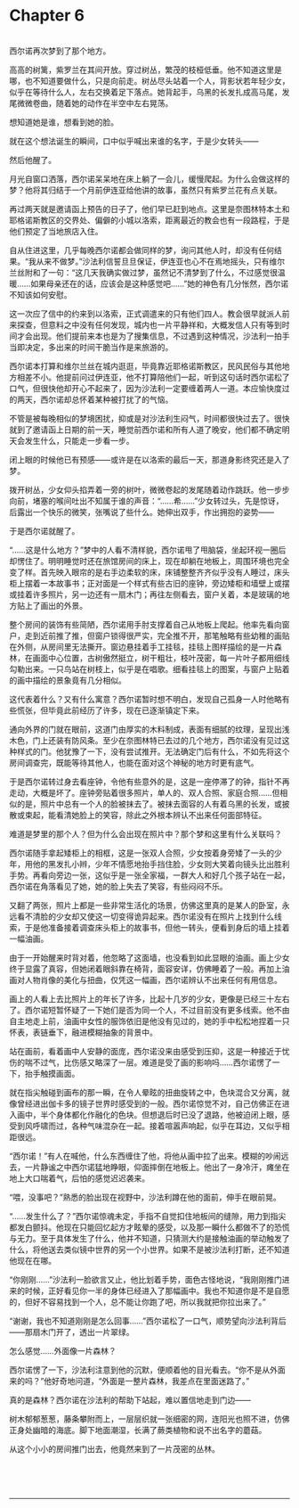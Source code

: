 # Chapter 6

<br>
西尔诺再次梦到了那个地方。

高高的树篱，紫罗兰在其间开放。穿过树丛，繁茂的枝桠低垂。他不知道这里是哪，也不知道要做什么，只是向前走。树丛尽头站着一个人，背影状若年轻少女，似乎在等待什么人，左右交换着足下落点。她背起手，乌黑的长发扎成高马尾，发尾微微卷曲，随着她的动作在半空中左右晃荡。

想知道她是谁，想看到她的脸。

就在这个想法诞生的瞬间，口中似乎喊出来谁的名字，于是少女转头——

然后他醒了。

月光自窗口洒落，西尔诺呆呆地在床上躺了一会儿，缓慢爬起。为什么会做这样的梦？他将其归结于一个月前伊连亚给他讲的故事，虽然只有紫罗兰花有点关联。

再过两天就是邀请函上预告的日子了，他们早已赶到地点。这里是奈图林特本土和耶格诺斯教区的交界处、偏僻的小城以洛索，距离最近的教会也有一段路程，于是他们预定了当地旅店入住。

自从住进这里，几乎每晚西尔诺都会做同样的梦，询问其他人时，却没有任何结果。“我从来不做梦。”沙法利信誓旦旦保证，伊连亚也心不在焉地摇头，只有维尔兰丝附和了一句：“这几天我确实做过梦，虽然记不清梦到了什么，不过感觉很温暖……如果母亲还在的话，应该会是这种感觉吧……”她的神色有几分怅然，西尔诺不知该如何安慰。

这一次应了信中的约来到以洛索，正式调遣来的只有他们四人。教会很早就派人前来探查，但意料之中没有任何发现，城内也一片平静祥和，大概发信人只有等到时间才会出现。他们提前来本也是为了搜集信息，不过遇到这种情况，沙法利一拍手当即决定，多出来的时间干脆当作是来旅游的。

西尔诺本打算和维尔兰丝在城内逛逛，毕竟靠近耶格诺斯教区，民风民俗与其他地方相差不小。他提前问过伊连亚，他不打算陪他们一起，听到这句话时西尔诺松了口气，但很快他却开心不起来了，因为沙法利一定要缠着两人一道。本应愉快度过的两天，西尔诺却总怀着某种被打扰了的气恼。

不管是被每晚相似的梦境困扰，抑或是对沙法利生闷气，时间都很快过去了。很快就到了邀请函上日期的前一天，睡觉前西尔诺和所有人道了晚安，他们都不确定明天会发生什么，只能走一步看一步。

闭上眼的时候他已有预感——或许是在以洛索的最后一天，那道身影终究还是入了梦。

拨开树丛，少女仰头掐弄着一旁的树叶，微微卷起的发尾随着动作跳跃。他一步步向前，堵塞的喉间吐出不知属于谁的声音：“……希……”少女转过头，先是惊讶，后露出一个快乐的微笑，张嘴说了些什么。她伸出双手，作出拥抱的姿势——

于是西尔诺就醒了。

“……这是什么地方？”梦中的人看不清样貌，西尔诺甩了甩脑袋，坐起环视一圈后却愣住了。明明睡觉时还在旅馆房间的床上，现在却躺在地板上，周围环境也完全变了样。首先映入眼帘的是右手边柔软的床，床铺整整齐齐似乎没有人睡过，床头柜上摆着一本故事书；正对面是一个样式有些古旧的座钟，旁边矮柜和墙壁上或摆或挂着许多照片，另一边还有一扇木门；再往左侧看去，窗户关着，本是玻璃的地方贴上了画出的外景。

整个房间的装饰有些简陋，西尔诺用手肘支撑着自己从地板上爬起。他率先看向窗户，走到近前推了推，但窗户锁得很严实，完全推不开，那笔触略有些幼稚的画贴在外侧，从房间里无法撕开。窗边悬挂着手工挂毯，挂毯上图样描绘的是一片森林，在画面中心位置，古树傲然挺立，树干粗壮，枝叶茂密，每一片叶子都用细线勾勒出来。一只鸟站在树枝上，似乎是在唱歌。细看挂毯上的图案，与窗户上贴着的画中描绘的景象竟有几分相似。

这代表着什么？又有什么寓意？西尔诺暂时想不明白，发现自己孤身一人时他略有些慌张，但毕竟此前经历了许多，现在已逐渐镇定下来。

通向外界的门就在眼前，这道门由厚实的木料制成，表面有细腻的纹理，呈现出浅木色，门上还装有防风条。至少在奈图林特已去过的几个地方，西尔诺没有见过这种样式的门。他犹豫了一下，没有尝试推开。无法确定门后有什么，不如先将这个房间调查完，既能等待其他人，也能在面对这个神秘的地方时更有底气。

于是西尔诺转过身去看座钟，令他有些意外的是，这是一座停滞了的钟，指针不再走动，大概是坏了。座钟旁贴着很多照片，单人的、双人合照、家庭合照……但相似的是，照片中总有一个人的脸被抹去了。被抹去面容的人有着乌黑的长发，或披散或束起，能看清她脸上的笑容，除此之外根本辨认不出来任何面部特征。

难道是梦里的那个人？但为什么会出现在照片中？那个梦和这里有什么关联吗？

西尔诺随手拿起矮柜上的相框，这是一张双人合照，少女按着身旁矮了一头的少年，用他的黑发扎小辫，少年不情愿地抬手挡住脸，少女则大笑着向镜头比出胜利手势。再看向旁边一张，这似乎是一张全家福，一群大人和好几个孩子站在一起，西尔诺在角落看见了她，她的脸上失去了笑容，有些闷闷不乐。

又翻了两张，照片上都是一些非常生活化的场景，仿佛这里真的是某人的卧室，永远看不清脸的少女却又使这一切变得诡异起来。西尔诺没有在照片上找到什么线索，于是他准备接着调查床头柜上的故事书，但他一转头，便看到身后的墙上挂着一幅油画。

由于一开始醒来时背对着，他忽略了这面墙，也没看到如此显眼的油画。画上少女终于显露了真容，但她闭着眼斜靠在椅背，面容安详，仿佛睡着了一般。再加上油画对人物肖像的美化与扭曲，仅凭这一幅画，西尔诺辨认不出来任何有用信息。

画上的人看上去比照片上的年长了许多，比起十几岁的少女，更像是已经三十左右了。西尔诺短暂怀疑了一下她们是否为同一个人，不过目前没有更多线索。他不由自主地走上前，油画中女性的服饰依旧是他没有见过的，她的手中松松地捏着一只怀表，表链垂下，融进模糊抽象的背景中。

站在画前，看着画中人安静的面庞，西尔诺没来由感受到压抑，这是一种接近于忧伤的喘不过气，比伤感又略深了一层。难道是受了画的影响吗……西尔诺愣了一下，抬手触摸画面。

就在指尖触碰到画布的那一瞬，在令人晕眩的扭曲旋转之中，色块混合又分离，就像曾经进出伽卡多的镜子世界时感受到的一般。西尔诺惊觉不对，自己仿佛正在进入画中，半个身体都化作融化的色块。但想退后时已没了退路，他被迫闭上眼，感受到风呼啸而过，各种气味混杂在一起。接着喧嚣声响起，似乎在耳边，又似乎相距很远。

“西尔诺！”有人在喊他，什么东西缠住了他，将他从画中拉了出来。模糊的吵闹远去，一片静谧之中西尔诺猛地睁眼，仰面摔倒在地板上。他出了一身冷汗，瘫坐在地上大口喘着气，后怕的感觉迟迟袭来。

“喂，没事吧？”熟悉的脸出现在视野中，沙法利蹲在他的面前，伸手在眼前晃。

“……发生什么了？”西尔诺惊魂未定，手指不自觉扣住地板间的缝隙，用力到指尖都发白颤抖。他现在只能回忆起方才眩晕的感受，以及那一瞬什么都做不了的恐慌与无力。至于具体发生了什么，他并不知道，只猜测大约是接触油画的举动触发了什么，将他送去类似镜中世界的另一个小世界。如果不是被沙法利打断，还不知道他现在在哪。

“你刚刚……”沙法利一脸欲言又止，他比划着手势，面色古怪地说，“我刚刚推门进来的时候，正好看见你一半的身体已经进入了那幅画中。我也不知道你是不是自愿的，但好不容易找到一个人，总不能让你跑了吧，所以我就把你拉出来了。”

“谢谢，我也不知道刚刚是怎么回事……”西尔诺松了一口气，顺势望向沙法利背后——那扇木门开了，透出一片翠绿。

怎么感觉……外面像一片森林？

西尔诺愣了一下，沙法利注意到他的沉默，便顺着他的目光看去。“你不是从外面来的吗？”他好奇地问道，“外面是一整片森林，我差点在里面迷路了。”

真的是森林？西尔诺在沙法利的帮助下站起，难以置信地走到门边——

树木郁郁葱葱，藤条攀附而上，一层层织就一张细密的网，连阳光也照不进，仿佛正身处幽暗的海底。脚下地面潮湿，长满了蕨类植物和说不出名字的蘑菇。

从这个小小的房间推门出去，他竟然来到了一片茂密的丛林。

<br>
<br>
<br>

---
